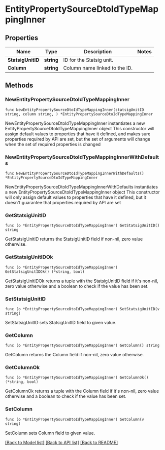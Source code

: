 # EntityPropertySourceDtoIdTypeMappingInner

## Properties

Name | Type | Description | Notes
------------ | ------------- | ------------- | -------------
**StatsigUnitID** | **string** | ID for the Statsig unit. | 
**Column** | **string** | Column name linked to the ID. | 

## Methods

### NewEntityPropertySourceDtoIdTypeMappingInner

`func NewEntityPropertySourceDtoIdTypeMappingInner(statsigUnitID string, column string, ) *EntityPropertySourceDtoIdTypeMappingInner`

NewEntityPropertySourceDtoIdTypeMappingInner instantiates a new EntityPropertySourceDtoIdTypeMappingInner object
This constructor will assign default values to properties that have it defined,
and makes sure properties required by API are set, but the set of arguments
will change when the set of required properties is changed

### NewEntityPropertySourceDtoIdTypeMappingInnerWithDefaults

`func NewEntityPropertySourceDtoIdTypeMappingInnerWithDefaults() *EntityPropertySourceDtoIdTypeMappingInner`

NewEntityPropertySourceDtoIdTypeMappingInnerWithDefaults instantiates a new EntityPropertySourceDtoIdTypeMappingInner object
This constructor will only assign default values to properties that have it defined,
but it doesn't guarantee that properties required by API are set

### GetStatsigUnitID

`func (o *EntityPropertySourceDtoIdTypeMappingInner) GetStatsigUnitID() string`

GetStatsigUnitID returns the StatsigUnitID field if non-nil, zero value otherwise.

### GetStatsigUnitIDOk

`func (o *EntityPropertySourceDtoIdTypeMappingInner) GetStatsigUnitIDOk() (*string, bool)`

GetStatsigUnitIDOk returns a tuple with the StatsigUnitID field if it's non-nil, zero value otherwise
and a boolean to check if the value has been set.

### SetStatsigUnitID

`func (o *EntityPropertySourceDtoIdTypeMappingInner) SetStatsigUnitID(v string)`

SetStatsigUnitID sets StatsigUnitID field to given value.


### GetColumn

`func (o *EntityPropertySourceDtoIdTypeMappingInner) GetColumn() string`

GetColumn returns the Column field if non-nil, zero value otherwise.

### GetColumnOk

`func (o *EntityPropertySourceDtoIdTypeMappingInner) GetColumnOk() (*string, bool)`

GetColumnOk returns a tuple with the Column field if it's non-nil, zero value otherwise
and a boolean to check if the value has been set.

### SetColumn

`func (o *EntityPropertySourceDtoIdTypeMappingInner) SetColumn(v string)`

SetColumn sets Column field to given value.



[[Back to Model list]](../README.md#documentation-for-models) [[Back to API list]](../README.md#documentation-for-api-endpoints) [[Back to README]](../README.md)


